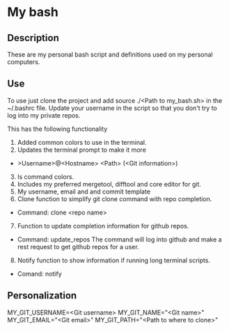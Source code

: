 # My bash
<h2>Description</h2>
These are my personal bash script and definitions used on my personal computers.

<h2>Use</h2>
To use just clone the project and add source ./&lt;Path to my_bash.sh&gt; in the ~/.bashrc file. Update your username in the script so that you don't try to log into my private repos.

This has the following functionality
1. Added common colors to use in the terminal.
2. Updates the terminal prompt to make it more
- &gt;Username&gt;@&lt;Hostname&gt; &lt;Path&gt; (&lt;Git information&gt;)
3. ls command colors.
4. Includes my preferred mergetool, difftool and core editor for git.
5. My username, email and and commit template
6. Clone function to simplify git clone command with repo completion.
- Command: clone &lt;repo name&gt;
7. Function to update completion information for github repos.
- Command: update_repos
The command will log into github and make a rest request to get github repos for a user.
8. Notify function to show information if running long terminal scripts.
- Comand: notify

<h2>Personalization</h2>
MY_GIT_USERNAME=&lt;Git username&gt;
MY_GIT_NAME="&lt;Git name&gt;"
MY_GIT_EMAIL="&lt;Git email&gt;"
MY_GIT_PATH="&lt;Path to where to clone&gt;"




